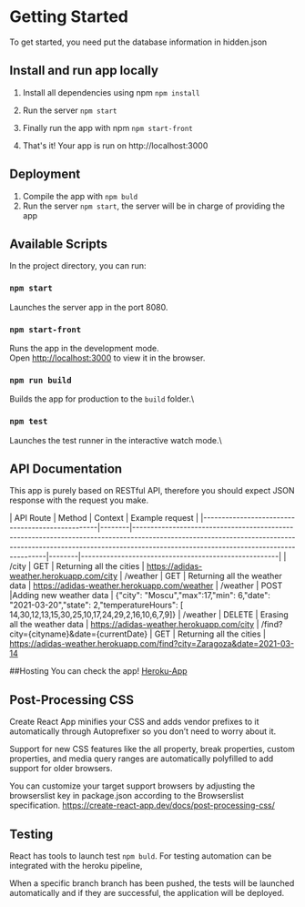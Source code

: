 # Getting Started

To get started, you need put the database information in hidden.json 

## Install and run app locally

1. Install all dependencies using npm ``` npm install ```

2. Run the server ``` npm start ```

3. Finally run the app with npm ``` npm start-front ```

4. That's it! Your app is run on http://localhost:3000

## Deployment
1. Compile the app with ``` npm buld ```
2.  Run the server ``` npm start ```, the server will be in charge of providing the app


## Available Scripts

In the project directory, you can run:

### `npm start`

Launches the server app in the port 8080.

### `npm start-front`

Runs the app in the development mode.\
Open [http://localhost:3000](http://localhost:3000) to view it in the browser.

### `npm run build`

Builds the app for production to the `build` folder.\

### `npm test`

Launches the test runner in the interactive watch mode.\


## API Documentation

This app is purely based on RESTful API, therefore you should expect JSON response with the request you make.

| API Route | Method | Context                                                                                                                                                                                                          | Example request                                      |
|-------------------------------------------------|--------|------------------------------------------------------------------------------------------------------------------------------------------------------------------------------------------------------------------|--------|------------------------------------------------------|
| /city | GET    | Returning all the cities  | https://adidas-weather.herokuapp.com/city
| /weather | GET    | Returning all the weather data   | https://adidas-weather.herokuapp.com/weather
| /weather | POST    |Adding new weather data   | {"city": "Moscu","max":17,"min": 6,"date": "2021-03-20","state": 2,"temperatureHours": [ 14,30,12,13,15,30,25,10,17,24,29,2,16,10,6,7,9]}
| /weather | DELETE    | Erasing all the weather data  | https://adidas-weather.herokuapp.com/city
| /find?city={cityname}&date={currentDate} | GET    | Returning all the cities  | https://adidas-weather.herokuapp.com/find?city=Zaragoza&date=2021-03-14


##Hosting
You can check the app!
[Heroku-App](https://adidas-weather.herokuapp.com/)

## Post-Processing CSS
Create React App minifies your CSS and adds vendor prefixes to it automatically through Autoprefixer so you don’t need to worry about it.

Support for new CSS features like the all property, break properties, custom properties, and media query ranges are automatically polyfilled to add support for older browsers.

You can customize your target support browsers by adjusting the browserslist key in package.json according to the Browserslist specification.
https://create-react-app.dev/docs/post-processing-css/


## Testing
React has tools to launch test  ``` npm buld ```.
For testing automation can be integrated with the heroku pipeline,

When a specific branch branch has been pushed, the tests will be launched automatically and if they are successful, the application will be deployed.